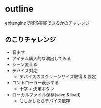 # outline

ebitengineでRPG実装できるかのチャレンジ


## のこりチャレンジ

+ 音出す
+ アイテム購入的な演出してみる
+ シーン変える
+ デバイス対応
  + デバイスのスクリーンサイズ取得 & 設定
+ コントローラー表示する
  + 十字 + 決定ボタン
+ ローカルファイル保存(save & load)
  + もしかしたらデバイス依存